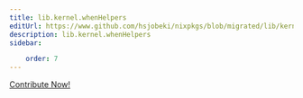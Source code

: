 ```yaml
---
title: lib.kernel.whenHelpers
editUrl: https://www.github.com/hsjobeki/nixpkgs/blob/migrated/lib/kernel.nix#L20C17
description: lib.kernel.whenHelpers
sidebar:

    order: 7
---
```


<a href="https://www.github.com/hsjobeki/nixpkgs/blob/migrated/lib/kernel.nix#L20C17">Contribute Now!</a>



